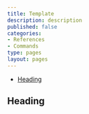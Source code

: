 ```yaml
---
title: Template
description: description
published: false
categories:
- References
- Commands
type: pages
layout: pages
---
```


<!--- cSpell:disable --->
* [Heading](#heading)
<!--- cSpell:enable --->

## Heading

<!--
## toolname

### toolname Commands

### toolname Notes

### toolname References

<>
-->
